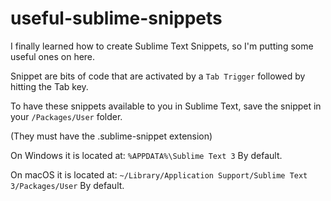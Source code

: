 # useful-sublime-snippets
I finally learned how to create Sublime Text Snippets, so I'm putting some useful ones on here.


Snippet are bits of code that are activated by a `Tab Trigger` followed by hitting the Tab key.

To have these snippets available to you in Sublime Text, save the snippet in your `/Packages/User` folder.

(They must have the .sublime-snippet extension)

On Windows it is located at: 
`%APPDATA%\Sublime Text 3`
By default.

On macOS it is located at:
`~/Library/Application Support/Sublime Text 3/Packages/User`
By default.
